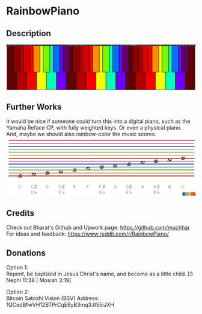 # RainbowPiano 

## Description
![](EvenlySpacedKeys_AllColored.jpg)  

## Further Works
It would be nice if someone could turn this into a digital piano, such as the Yamaha Reface CP, with fully weighted keys. Or even a physical piano.  
And, maybe we should also rainbow-color the music scores.  
![](Rainbow6Notation_2.jpg)  

## Credits
Check out Bharat's Github and Upwork page: https://github.com/muchhar  
For ideas and feedback: https://www.reddit.com/r/RainbowPiano/  

## Donations
Option 1:  
Repent​, be baptize​d in Jesus Christ's name, and become as a little child. [3 Nephi 11:38 | Mosiah 3:19]  

Option 2:  
Bitcoin Satoshi Vision (BSV) Address: 1QCedBfwVH12BTPrCqE8yB3mq3Jt55iJXH
